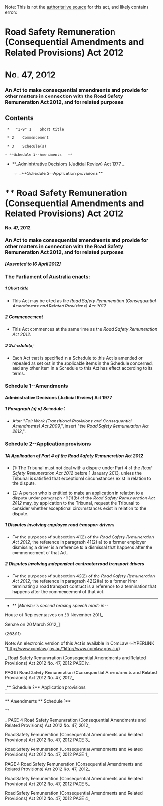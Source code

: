 Note: This is not the [authoritative source](https://www.comlaw.gov.au/Details/C2012A00047) for this act, and likely contains errors



# Road Safety Remuneration (Consequential Amendments and Related Provisions) Act 2012

# No. 47, 2012

### An Act to make consequential amendments and provide for other matters in connection with the Road Safety Remuneration Act 2012, and for related purposes

## 
## Contents


     *   "1-9" 1	Short title	 

     * 2	Commencement	 

     * 3	Schedule(s)	 

    * **Schedule 1--Amendments	 **

  * **_Administrative Decisions (Judicial Review) Act 1977	 _

    * _**Schedule 2--Application provisions	 **



# **  Road Safety Remuneration (Consequential Amendments and Related Provisions) Act 2012

#### No. 47, 2012

### An Act to make consequential amendments and provide for other matters in connection with the Road Safety Remuneration Act 2012, and for related purposes

##### [Assented to 16 April 2012]

### The Parliament of Australia enacts: 

##### 1  Short title

   * This Act may be cited as the _Road Safety Remuneration (Consequential Amendments and Related Provisions) Act 2012_.

##### 2  Commencement

   * This Act commences at the same time as the _Road Safety Remuneration Act 2012_.

##### 3  Schedule(s)

   * Each Act that is specified in a Schedule to this Act is amended or repealed as set out in the applicable items in the Schedule concerned, and any other item in a Schedule to this Act has effect according to its terms.

### Schedule 1--Amendments

#### Administrative Decisions (Judicial Review) Act 1977

##### 1  Paragraph (a) of Schedule 1

  * After "_Fair Work (Transitional Provisions and Consequential Amendments) Act 2009_,", insert "the _Road Safety Remuneration Act 2012_,".

### Schedule 2--Application provisions

##### 1A  Application of Part 4 of the Road Safety Remuneration Act 2012

  * (1) The Tribunal must not deal with a dispute under Part 4 of the _Road Safety Remuneration Act 2012_ before 1 January 2013, unless the Tribunal is satisfied that exceptional circumstances exist in relation to the dispute.

  * (2) A person who is entitled to make an application in relation to a dispute under paragraph 40(1)(b) of the _Road Safety Remuneration Act 2012_ may, by application to the Tribunal, request the Tribunal to consider whether exceptional circumstances exist in relation to the dispute.

##### 1  Disputes involving employee road transport drivers

  * For the purposes of subsection 41(2) of the _Road Safety Remuneration Act 2012_, the reference in paragraph 41(2)(a) to a former employer dismissing a driver is a reference to a dismissal that happens after the commencement of that Act.

##### 2  Disputes involving independent contractor road transport drivers

  * For the purposes of subsection 42(2) of the _Road Safety Remuneration Act 2012_, the reference in paragraph 42(2)(a) to a former hirer terminating a road transport contract is a reference to a termination that happens after the commencement of that Act.

  * **
  * ** [_Minister's second reading speech made in--_


House of Representatives on 23 November 2011_

Senate on 20 March 2012_]

(263/11)

 Note: An electronic version of this Act is available in ComLaw (HYPERLINK "http://www.comlaw.gov.au/"http://www.comlaw.gov.au/)

_  Road Safety Remuneration (Consequential Amendments and Related Provisions) Act 2012         No. 47, 2012        PAGE iv_

 PAGE i         Road Safety Remuneration (Consequential Amendments and Related Provisions) Act 2012         No. 47, 2012_

_**  Schedule 2**    Application provisions

**      **

**  Amendments **   Schedule 1**

**      

_ PAGE 4              Road Safety Remuneration (Consequential Amendments and Related Provisions) Act 2012         No. 47, 2012_

  Road Safety Remuneration (Consequential Amendments and Related Provisions) Act 2012         No. 47, 2012             PAGE 3_

  Road Safety Remuneration (Consequential Amendments and Related Provisions) Act 2012         No. 47, 2012        PAGE 1_

 PAGE 4              Road Safety Remuneration (Consequential Amendments and Related Provisions) Act 2012         No. 47, 2012_

  Road Safety Remuneration (Consequential Amendments and Related Provisions) Act 2012         No. 47, 2012             PAGE 5_

  Road Safety Remuneration (Consequential Amendments and Related Provisions) Act 2012         No. 47, 2012        PAGE 4_

